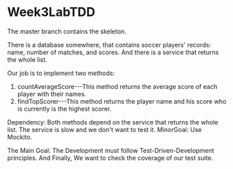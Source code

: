 # Week3LabTDD

The master branch contains the skeleton. 

There is a database somewhere, that contains soccer players' records: name, number of matches, and scores. 
And there is a service that returns the whole list. 

Our job is to implement two methods:

1) countAverageScore---This method returns the average score of each player with their names. 
2) findTopScorer---This method returns the player name and his score who is currently is the highest scorer. 

Dependency: Both methods depend on the service that returns the whole list. The service is slow and we don't 
want to test it. 
MinorGoal: Use Mockito. 

The Main Goal: The Development must follow Test-Driven-Development principles. 
And Finally, We want to check the coverage of our test suite. 

